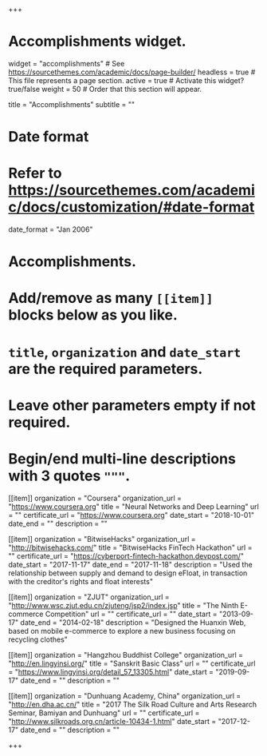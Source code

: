 +++
# Accomplishments widget.
widget = "accomplishments"  # See https://sourcethemes.com/academic/docs/page-builder/
headless = true  # This file represents a page section.
active = true  # Activate this widget? true/false
weight = 50  # Order that this section will appear.

title = "Accomplish&shy;ments"
subtitle = ""

# Date format
#   Refer to https://sourcethemes.com/academic/docs/customization/#date-format
date_format = "Jan 2006"

# Accomplishments.
#   Add/remove as many `[[item]]` blocks below as you like.
#   `title`, `organization` and `date_start` are the required parameters.
#   Leave other parameters empty if not required.
#   Begin/end multi-line descriptions with 3 quotes `"""`.

[[item]]
  organization = "Coursera"
  organization_url = "https://www.coursera.org"
  title = "Neural Networks and Deep Learning"
  url = ""
  certificate_url = "https://www.coursera.org"
  date_start = "2018-10-01"
  date_end = ""
  description = ""

[[item]]
  organization = "BitwiseHacks"
  organization_url = "http://bitwisehacks.com/"
  title = "BitwiseHacks FinTech Hackathon"
  url = ""
  certificate_url = "https://cyberport-fintech-hackathon.devpost.com/"
  date_start = "2017-11-17"
  date_end = "2017-11-18"
  description = "Used the relationship between supply and demand to design eFloat, in transaction with the creditor's rights and float interests"

[[item]]
  organization = "ZJUT"
  organization_url = "http://www.wsc.zjut.edu.cn/zjuteng/jsp2/index.jsp"
  title = "The Ninth E-commerce Competition"
  url = ""
  certificate_url = ""
  date_start = "2013-09-17"
  date_end = "2014-02-18"
  description = "Designed the Huanxin Web, based on mobile e-commerce to explore a new business focusing on recycling clothes"

[[item]]
  organization = "Hangzhou Buddhist College"
  organization_url = "http://en.lingyinsi.org/"
  title = "Sanskrit Basic Class"
  url = ""
  certificate_url = "https://www.lingyinsi.org/detail_57_13305.html"
  date_start = "2019-09-17"
  date_end = ""
  description = ""


[[item]]
  organization = "Dunhuang Academy, China"
  organization_url = "http://en.dha.ac.cn/"
  title = "2017 The Silk Road Culture and Arts Research Seminar, Bamiyan and Dunhuang"
  url = ""
  certificate_url = "http://www.silkroads.org.cn/article-10434-1.html"
  date_start = "2017-12-17"
  date_end = ""
  description = ""

+++
